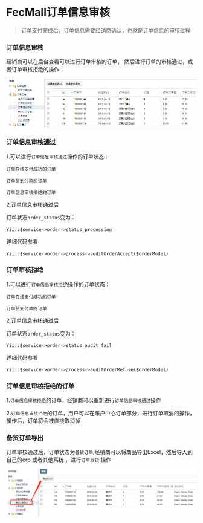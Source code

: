 FecMall订单信息审核
=============

> 订单支付完成后，订单信息需要经销商确认，也就是订单信息的审核过程

### 订单信息审核

经销商可以在后台查看可以进行订单审核的订单，
然后进行订单的审核通过，或者订单审核拒绝的操作

![xx](images/order-10.png)

### 订单信息审核通过

1.可以进行`订单信息审核通过`操作的订单状态：

`订单在线支付成功的订单`

`订单货到付款的订单`

`订单信息审核拒绝的订单`

2.订单信息审核通过后

订单状态`order_status`变为：

```
Yii::$service->order->status_processing
```

详细代码参看

```
Yii::$service->order->process->auditOrderAccept($orderModel)
```

### 订单审核拒绝


1.可以进行`订单信息审核拒`绝操作的订单状态：

`订单在线支付成功的订单`

`订单货到付款的订单`


2.订单信息审核通过后

订单状态`order_status`变为：

```
Yii::$service->order->status_audit_fail
```

详细代码参看

```
Yii::$service->order->process->auditOrderRefuse($orderModel)
```

### 订单信息审核拒绝的订单


1.`订单信息审核拒绝`的订单，经销商可以重新进行`订单信息审核通过`操作

2.`订单信息审核拒绝`的订单，用户可以在账户中心订单部分，进行订单取消的操作，
操作后，订单将会被直接取消掉


### 备货订单导出

订单审核通过后，订单状态为`备货订单`,经销商可以将商品导出Excel，然后导入到自己的erp
或者其他系统 ，进行`订单发货`
操作

![xx](images/order-11.png)  










